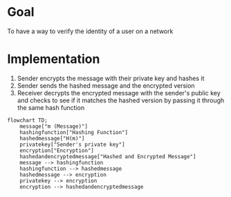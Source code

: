 # Goal

To have a way to verify the identity of a user on a network

# Implementation

1. Sender encrypts the message with their private key and hashes it
2. Sender sends the hashed message and the encrypted version
3. Receiver decrypts the encrypted message with the sender's public key and checks to see if it matches the hashed version by passing it through the same hash function

```mermaid
flowchart TD;
	message["m (Message)"]
	hashingfunction["Hashing Function"]
	hashedmessage["H(m)"]
	privatekey["Sender's private key"]
	encryption["Encryption"]
	hashedandencryptedmessage["Hashed and Encrypted Message"]
	message --> hashingfunction
	hashingfunction --> hashedmessage
	hashedmessage --> encryption
	privatekey --> encryption
	encryption --> hashedandencryptedmessage
	
```
